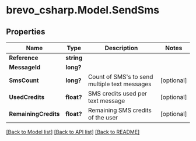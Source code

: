 # brevo_csharp.Model.SendSms
## Properties

Name | Type | Description | Notes
------------ | ------------- | ------------- | -------------
**Reference** | **string** |  | 
**MessageId** | **long?** |  | 
**SmsCount** | **long?** | Count of SMS&#39;s to send multiple text messages | [optional] 
**UsedCredits** | **float?** | SMS credits used per text message | [optional] 
**RemainingCredits** | **float?** | Remaining SMS credits of the user | [optional] 

[[Back to Model list]](../README.md#documentation-for-models) [[Back to API list]](../README.md#documentation-for-api-endpoints) [[Back to README]](../README.md)


